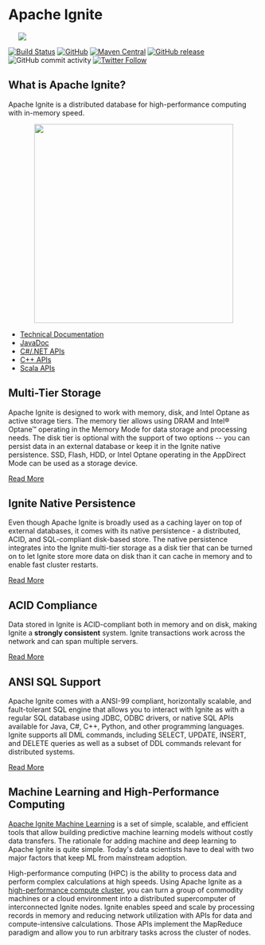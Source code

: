# Apache Ignite

<a href="https://ignite.apache.org/"><img src="https://github.com/apache/ignite-website/blob/master/images/ignite_logo_full.svg" hspace="20"/></a>

[![Build Status](https://travis-ci.org/apache/ignite.svg?branch=master)](https://travis-ci.org/apache/ignite)
[![GitHub](https://img.shields.io/github/license/apache/ignite?color=blue)](https://www.apache.org/licenses/LICENSE-2.0.html)
[![Maven Central](https://maven-badges.herokuapp.com/maven-central/org.apache.ignite/ignite-core/badge.svg)](https://search.maven.org/search?q=org.apache.ignite)
[![GitHub release](https://img.shields.io/badge/release-download-brightgreen.svg)](https://ignite.apache.org/download.cgi)
![GitHub commit activity](https://img.shields.io/github/commit-activity/m/apache/ignite)
[![Twitter Follow](https://img.shields.io/twitter/follow/ApacheIgnite?style=social)](https://twitter.com/ApacheIgnite)

## What is Apache Ignite?

Apache Ignite is a distributed database for high-performance computing with in-memory speed.

<p align="center">
    <a href="https://ignite.apache.org">
        <img src="https://github.com/apache/ignite-website/blob/master/images/png-diagrams/ignite_cluster.png" width="400px"/>
    </a>
</p>

* [Technical Documentation](https://ignite.apache.org/docs/latest/)
* [JavaDoc](https://ignite.apache.org/releases/latest/javadoc/)
* [C#/.NET APIs](https://ignite.apache.org/releases/latest/dotnetdoc/api/)
* [C++ APIs](https://ignite.apache.org/releases/latest/cppdoc/)
* [Scala APIs](https://ignite.apache.org/releases/latest/scaladoc/scalar/index.html)

## Multi-Tier Storage

Apache Ignite is designed to work with memory, disk, and Intel Optane as active storage tiers. The memory tier allows using DRAM and Intel® Optane™ operating in the Memory Mode for data storage and processing needs. The disk tier is optional with the support of two options -- you can persist data in an external database or keep it in the Ignite native persistence. SSD, Flash, HDD, or Intel Optane operating in the AppDirect Mode can be used as a storage device.

[Read More](https://ignite.apache.org/arch/multi-tier-storage.html)

## Ignite Native Persistence

Even though Apache Ignite is broadly used as a caching layer on top of external databases, it comes with its native persistence - a distributed, ACID, and SQL-compliant disk-based store. The native persistence integrates into the Ignite multi-tier storage as a disk tier that can be turned on to let Ignite store more data on disk than it can cache in memory and to enable fast cluster restarts.

[Read More](https://ignite.apache.org/arch/persistence.html)

## ACID Compliance
Data stored in Ignite is ACID-compliant both in memory and on disk, making Ignite a **strongly consistent** system. Ignite transactions work across the network and can span multiple servers.

[Read More](https://ignite.apache.org/features/transactions.html)

## ANSI SQL Support
Apache Ignite comes with a ANSI-99 compliant, horizontally scalable, and fault-tolerant SQL engine that allows you to interact with Ignite as with a regular SQL database using JDBC, ODBC drivers, or native SQL APIs available for Java, C#, C++, Python, and other programming languages. Ignite supports all DML commands, including SELECT, UPDATE, INSERT, and DELETE queries as well as a subset of DDL commands relevant for distributed systems.

[Read More](https://ignite.apache.org/features/sql.html)

## Machine Learning and High-Performance Computing
[Apache Ignite Machine Learning](https://ignite.apache.org/features/machinelearning.html) is a set of simple, scalable, and efficient tools that allow building predictive machine learning models without costly data transfers. The rationale for adding machine and deep learning to Apache Ignite is quite simple. Today's data scientists have to deal with two major factors that keep ML from mainstream adoption.

High-performance computing (HPC) is the ability to process data and perform complex calculations at high speeds. Using Apache Ignite as a [high-performance compute cluster](https://ignite.apache.org/use-cases/hpc.html), you can turn a group of commodity machines or a cloud environment into a distributed supercomputer of interconnected Ignite nodes. Ignite enables speed and scale by processing records in memory and reducing network utilization with APIs for data and compute-intensive calculations. Those APIs implement the MapReduce paradigm and allow you to run arbitrary tasks across the cluster of nodes.

